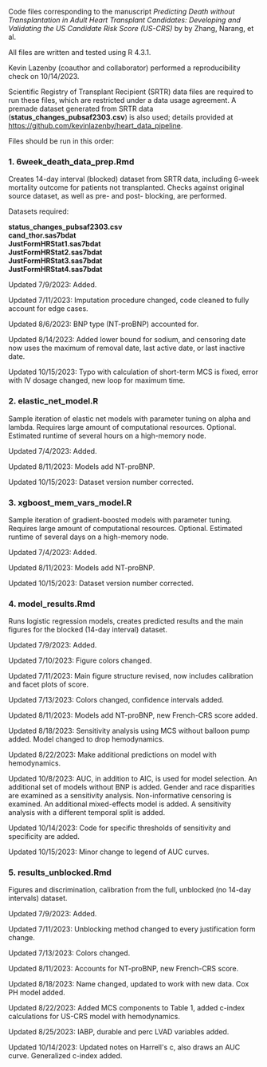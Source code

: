 Code files corresponding to the manuscript *Predicting Death without Transplantation in Adult Heart Transplant Candidates: Developing and Validating the US Candidate Risk Score (US-CRS)* by by Zhang, Narang, et al. <br />

All files are written and tested using R 4.3.1.

Kevin Lazenby (coauthor and collaborator) performed a reproducibility check on 10/14/2023.

Scientific Registry of Transplant Recipient (SRTR) data files are required to run these files, which are restricted under a data usage agreement. A premade dataset generated from SRTR data (**status_changes_pubsaf2303.csv**) is also used; details provided at https://github.com/kevinlazenby/heart_data_pipeline.

Files should be run in this order:

### 1. 6week_death_data_prep.Rmd
Creates 14-day interval (blocked) dataset from SRTR data, including 6-week mortality outcome for patients not transplanted. Checks against original source dataset, as well as pre- and post- blocking, are performed.

Datasets required: 

**status_changes_pubsaf2303.csv** <br />
**cand_thor.sas7bdat** <br />
**JustFormHRStat1.sas7bdat**  <br />
**JustFormHRStat2.sas7bdat** <br />
**JustFormHRStat3.sas7bdat**  <br />
**JustFormHRStat4.sas7bdat** <br />

Updated 7/9/2023: Added.

Updated 7/11/2023: Imputation procedure changed, code cleaned to fully account for edge cases.

Updated 8/6/2023: BNP type (NT-proBNP) accounted for.

Updated 8/14/2023: Added lower bound for sodium, and censoring date now uses the maximum of removal date, last active date, or last inactive date.

Updated 10/15/2023: Typo with calculation of short-term MCS is fixed, error with IV dosage changed, new loop for maximum time.


### 2. elastic_net_model.R
Sample iteration of elastic net models with parameter tuning on alpha and lambda. Requires large amount of computational resources. Optional. Estimated runtime of several hours on a high-memory node.

Updated 7/4/2023: Added.

Updated 8/11/2023: Models add NT-proBNP.

Updated 10/15/2023: Dataset version number corrected.


### 3. xgboost_mem_vars_model.R
Sample iteration of gradient-boosted models with parameter tuning. Requires large amount of computational resources. Optional. Estimated runtime of several days on a high-memory node.

Updated 7/4/2023: Added.

Updated 8/11/2023: Models add NT-proBNP.

Updated 10/15/2023: Dataset version number corrected.


### 4. model_results.Rmd
Runs logistic regression models, creates predicted results and the main figures for the blocked (14-day interval) dataset.

Updated 7/9/2023: Added.

Updated 7/10/2023: Figure colors changed.

Updated 7/11/2023: Main figure structure revised, now includes calibration and facet plots of score.

Updated 7/13/2023: Colors changed, confidence intervals added.

Updated 8/11/2023: Models add NT-proBNP, new French-CRS score added.

Updated 8/18/2023: Sensitivity analysis using MCS without balloon pump added. Model changed to drop hemodynamics.

Updated 8/22/2023: Make additional predictions on model with hemodynamics.

Updated 10/8/2023: AUC, in addition to AIC, is used for model selection. An additional set of models without BNP is added. Gender and race disparities are examined as a sensitivity analysis. Non-informative censoring is examined. An additional mixed-effects model is added. A sensitivity analysis with a different temporal split is added.

Updated 10/14/2023: Code for specific thresholds of sensitivity and specificity are added.

Updated 10/15/2023: Minor change to legend of AUC curves.


### 5. results_unblocked.Rmd
Figures and discrimination, calibration from the full, unblocked (no 14-day intervals) dataset. 

Updated 7/9/2023: Added.

Updated 7/11/2023: Unblocking method changed to every justification form change.

Updated 7/13/2023: Colors changed.

Updated 8/11/2023: Accounts for NT-proBNP, new French-CRS score.

Updated 8/18/2023: Name changed, updated to work with new data. Cox PH model added.

Updated 8/22/2023: Added MCS components to Table 1, added c-index calculations for US-CRS model with hemodynamics.

Updated 8/25/2023: IABP, durable and perc LVAD variables added.

Updated 10/14/2023: Updated notes on Harrell's c, also draws an AUC curve. Generalized c-index added.


